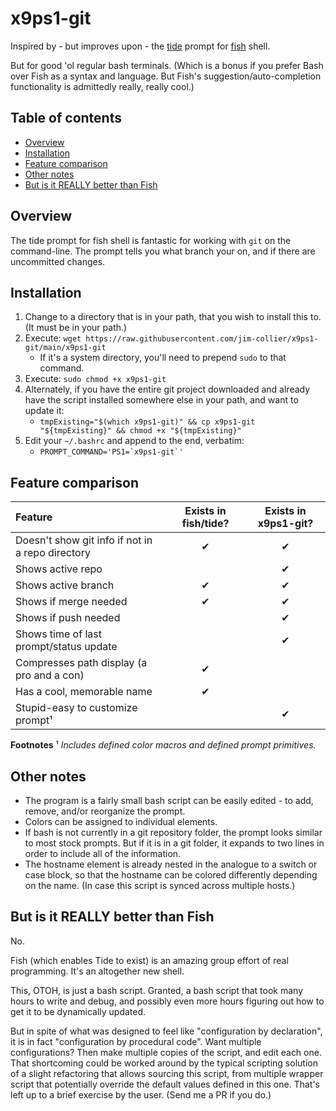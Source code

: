 <!-- omit in TOC -->
# x9ps1-git

Inspired by - but improves upon - the [tide](https://github.com/IlanCosman/tide) prompt for [fish](https://fishshell.com/) shell.

But for good 'ol regular bash terminals. (Which is a bonus if you prefer Bash over Fish as a syntax and language. But Fish's suggestion/auto-completion functionality is admittedly really, really cool.)

<!-- omit in TOC -->
## Table of contents

- [Overview](#overview)
- [Installation](#installation)
- [Feature comparison](#feature-comparison)
- [Other notes](#other-notes)
- [But is it REALLY better than Fish](#but-is-it-really-better-than-fish)

## Overview

The tide prompt for fish shell is fantastic for working with `git` on the command-line. The prompt tells you what branch your on, and if there are uncommitted changes.

## Installation

1. Change to a directory that is in your path, that you wish to install this to. (It must be in your path.)
1. Execute: `wget https://raw.githubusercontent.com/jim-collier/x9ps1-git/main/x9ps1-git`
   - If it's a system directory, you'll need to prepend `sudo` to that command.
1. Execute: `sudo chmod +x x9ps1-git`
1. Alternately, if you have the entire git project downloaded and already have the script installed somewhere else in your path, and want to update it:
   - `tmpExisting="$(which x9ps1-git)" && cp x9ps1-git "${tmpExisting}" && chmod +x "${tmpExisting}"`
3. Edit your `~/.bashrc` and append to the end, verbatim:
   - ``PROMPT_COMMAND='PS1=`x9ps1-git`'``

## Feature comparison

| Feature                                          | Exists in fish/tide? | Exists in x9ps1-git? |
|:---                                              | :---: | :---: |
| Doesn't show git info if not in a repo directory | ✔     | ✔     |
| Shows active repo                                |       | ✔     |
| Shows active branch                              | ✔     | ✔     |
| Shows if merge needed                            | ✔     | ✔     |
| Shows if push needed                             |       | ✔     |
| Shows time of last prompt/status update          |       | ✔     |
| Compresses path display (a pro and a con)        | ✔     |       |
| Has a cool, memorable name                       | ✔     |       |
| Stupid-easy to customize prompt¹                 |       | ✔     |

**Footnotes**
¹ *Includes defined color macros and defined prompt primitives.*

## Other notes

- The program is a fairly small bash script can be easily edited - to add, remove, and/or reorganize the prompt.
- Colors can be assigned to individual elements.
- If bash is not currently in a git repository folder, the prompt looks similar to most stock prompts. But if it is in a git folder, it expands to two lines in order to include all of the information.
- The hostname element is already nested in the analogue to a switch or case block, so that the hostname can be colored differently depending on the name. (In case this script is synced across multiple hosts.)

## But is it REALLY better than Fish

No.

Fish (which enables Tide to exist) is an amazing group effort of real programming. It's an altogether new shell.

This, OTOH, is just a bash script. Granted, a bash script that took many hours to write and debug, and possibly even more hours figuring out how to get it to be dynamically updated.

But in spite of what was designed to feel like "configuration by declaration", it is in fact "configuration by procedural code". Want multiple configurations? Then make multiple copies of the script, and edit each one. That shortcoming could be worked around by the typical scripting solution of a slight refactoring that allows sourcing this script, from multiple wrapper script that potentially override the default values defined in this one. That's left up to a brief exercise by the user. (Send me a PR if you do.)
